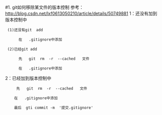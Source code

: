 #1.  git如何移除某文件的版本控制
参考： http://blog.csdn.net/lxf0613050210/article/details/50749881
1：还没有加到版本控制中

     (1)还没有git  add

          在   .gitignore中添加

     (2)已经git add

          先   git  rm  -r  --cached   文件

          在   .gitignore中添加

2：已经加到版本控制中

         先   git  rm  -r  --cached   文件  

        在   .gitignore中添加

        最后  gti commit -m  '提交.gitignore'